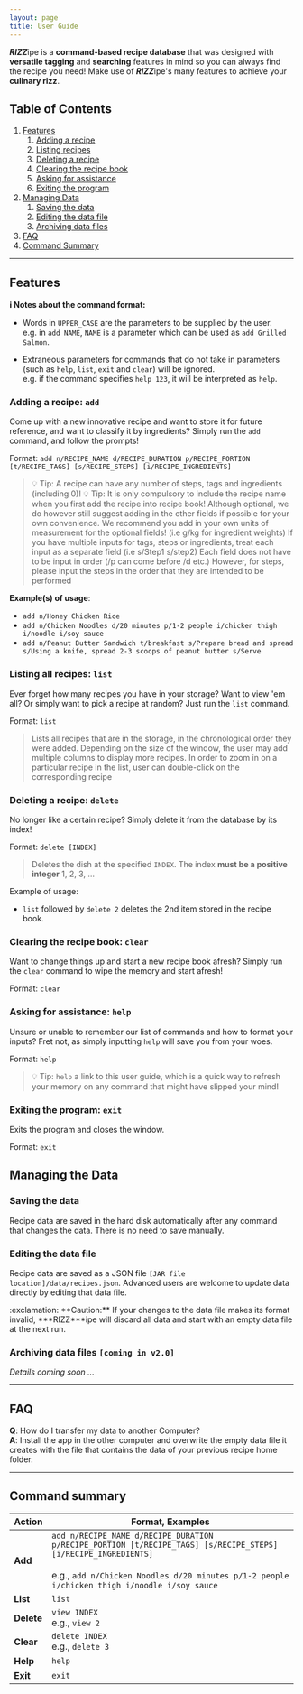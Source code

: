```yaml
---
layout: page
title: User Guide
---
```


***RIZZ***ipe is a **command-based recipe database** that was designed with **versatile tagging** and **searching** 
features in mind so you can always find the recipe you need! Make use of ***RIZZ***ipe's many features to achieve your 
**culinary rizz**.


## Table of Contents
1. [Features](#features)
   1. [Adding a recipe](#adding-a-recipe-add)
   2. [Listing recipes](#listing-all-recipes-list)
   3. [Deleting a recipe](#deleting-a-recipe-delete)
   4. [Clearing the recipe book](#clearing-the-recipe-book-clear)
   5. [Asking for assistance](#asking-for-assistance-help)
   6. [Exiting the program](#exiting-the-program-exit)
2. [Managing Data](#managing-the-data)
   1. [Saving the data](#saving-the-data)
   2. [Editing the data file](#editing-the-data-file)
   3. [Archiving data files](#archiving-data-files-coming-in-v20)
3. [FAQ](#faq)
4. [Command Summary](#command-summary)

---

## Features

<div markdown="block" class="alert alert-info">

**:information_source: Notes about the command format:**<br>

* Words in `UPPER_CASE` are the parameters to be supplied by the user.<br>
  e.g. in `add NAME`, `NAME` is a parameter which can be used as `add Grilled Salmon`.

* Extraneous parameters for commands that do not take in parameters (such as `help`, `list`, `exit` and `clear`) will be ignored.<br>
  e.g. if the command specifies `help 123`, it will be interpreted as `help`.

</div>

### Adding a recipe: `add`

Come up with a new innovative recipe and want to store it for future reference,
and want to classify it by ingredients? Simply run the `add` command, and follow the prompts!

Format:
`add n/RECIPE_NAME d/RECIPE_DURATION p/RECIPE_PORTION [t/RECIPE_TAGS] [s/RECIPE_STEPS] [i/RECIPE_INGREDIENTS]`

> :bulb: Tip: A recipe can have any number of steps, tags and ingredients (including 0)!
> :bulb: Tip: It is only compulsory to include the recipe name when you first add the recipe into recipe book!
> Although optional, we do however still suggest adding in the other fields if possible for your own convenience.
> We recommend you add in your own units of measurement for the optional fields! (i.e g/kg for ingredient weights)
> If you have multiple inputs for tags, steps or ingredients, treat each input as a separate field (i.e s/Step1 s/step2)
> Each field does not have to be input in order (/p can come before /d etc.)
> However, for steps, please input the steps in the order that they are intended to be performed

**Example(s) of usage**:
* `add n/Honey Chicken Rice`
* `add n/Chicken Noodles d/20 minutes p/1-2 people i/chicken thigh i/noodle i/soy sauce`
* `add n/Peanut Butter Sandwich t/breakfast s/Prepare bread and spread s/Using a knife, spread 2-3 scoops of peanut
butter s/Serve`

  
### Listing all recipes: `list`

Ever forget how many recipes you have in your storage? Want to view 'em all? Or
simply want to pick a recipe at random? Just run the `list` command.

Format:
`list`

> Lists all recipes that are in the storage, in the chronological order they were
added. 
> Depending on the size of the window, the user may add multiple columns to display
more recipes.
> In order to zoom in on a particular recipe in the list, user can double-click on the corresponding recipe

### Deleting a recipe: `delete`

No longer like a certain recipe? Simply delete it from the database by its index!

Format: 
`delete [INDEX]`

> Deletes the dish at the specified `INDEX`.
> The index **must be a positive integer** 1, 2, 3, …

Example of usage:
* `list` followed by `delete 2` deletes the 2nd item stored in the recipe book.

### Clearing the recipe book: `clear`

Want to change things up and start a new recipe book afresh? Simply run the `clear` command to wipe the memory
and start afresh!

Format:
`clear`

### Asking for assistance: `help`

Unsure or unable to remember our list of commands and how to format your inputs? Fret not, as simply inputting
`help` will save you from your woes.

Format:
`help`

> :bulb: Tip: `help` a link to this user guide, which is a quick way to refresh your memory on any command that might have slipped your mind!


### Exiting the program: `exit`

Exits the program and closes the window. 

Format:
`exit`

## Managing the Data 

### Saving the data

Recipe data are saved in the hard disk automatically after any command that changes the data. There is no need to save manually.

### Editing the data file

Recipe data are saved as a JSON file `[JAR file location]/data/recipes.json`. Advanced users are welcome to update data directly by editing that data file.

<div markdown="span" class="alert alert-warning">:exclamation: **Caution:**
If your changes to the data file makes its format invalid, ***RIZZ***ipe will discard all data and start with an empty data file at the next run.
</div>

### Archiving data files `[coming in v2.0]`

_Details coming soon ..._

---

## FAQ

**Q**: How do I transfer my data to another Computer?<br>
**A**: Install the app in the other computer and overwrite the empty data file it creates with the file that contains the data of your previous recipe home folder.

---

## Command summary

| Action     | Format, Examples                                                                                                                                                                                                      |
|------------|-----------------------------------------------------------------------------------------------------------------------------------------------------------------------------------------------------------------------|
| **Add**    | `add n/RECIPE_NAME d/RECIPE_DURATION p/RECIPE_PORTION [t/RECIPE_TAGS] [s/RECIPE_STEPS] [i/RECIPE_INGREDIENTS]`<br/><br/> e.g., `add n/Chicken Noodles d/20 minutes p/1-2 people i/chicken thigh i/noodle i/soy sauce` |                                                                                                                                                             |            |                                      |
| **List**   | `list`                                                                                                                                                                                                                |                                                                                                                                                                                                                                                                                                                             |            |                                      |
| **Delete** | `view INDEX`<br/> e.g., `view 2`                                                                                                                                                                                      |
| **Clear**  | `delete INDEX`<br> e.g., `delete 3`                                                                                                                                                                                   |                                                                                                                                                                          |            |                                      |
| **Help**   | `help`                                                                                                                                                                                                                |
| **Exit**   | `exit`                                                                                                                                                                                                                |   



